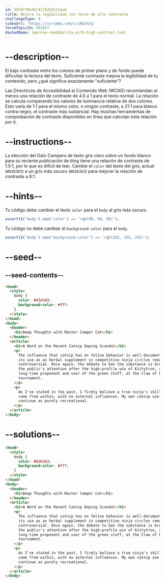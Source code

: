 ```yaml
---
id: 587d778e367417b2b2512aab
title: Mejora la legibilidad con texto de alto contraste
challengeType: 0
videoUrl: 'https://scrimba.com/c/cKb3nCq'
forumTopicId: 301017
dashedName: improve-readability-with-high-contrast-text
---
```


# --description--

El bajo contraste entre los colores de primer plano y de fondo puede dificultar la lectura del texto. Suficiente contraste mejora la legibilidad de tu contenido, pero ¿qué significa exactamente "suficiente"?

Las Directrices de Accesibilidad al Contenido Web (WCAG) recomiendan al menos una relación de contraste de 4.5 a 1 para el texto normal. La relación se calcula comparando los valores de luminancia relativa de dos colores. Esto varía de 1:1 para el mismo color, o ningún contraste, a 21:1 para blanco contra negro, el contraste más sustancial. Hay muchas herramientas de comprobación de contraste disponibles en línea que calculan esta relación por ti.

# --instructions--

La elección del Gato Campero de texto gris claro sobre un fondo blanco para su reciente publicación de blog tiene una relación de contraste de 1.5:1, por lo que es difícil de leer. Cambie el `color` del texto del gris, actual (`#D3D3D3`) a un gris más oscuro (`#636363`) para mejorar la relación de contraste a 6:1.

# --hints--

Tu código debe cambiar el texto `color` para el `body` al gris más oscuro.

```js
assert($('body').css('color') == 'rgb(99, 99, 99)');
```

Tu código no debe cambiar el `background-color` para el `body`.

```js
assert($('body').css('background-color') == 'rgb(255, 255, 255)');
```

# --seed--

## --seed-contents--

```html
<head>
  <style>
    body {
      color: #d3d3d3;
      background-color: #fff;
    }
  </style>
</head>
<body>
  <header>
    <h1>Deep Thoughts with Master Camper Cat</h1>
  </header>
  <article>
    <h2>A Word on the Recent Catnip Doping Scandal</h2>
    <p>
      The influence that catnip has on feline behavior is well-documented, and
      its use as an herbal supplement in competitive ninja circles remains
      controversial. Once again, the debate to ban the substance is brought to
      the public's attention after the high-profile win of Kittytron, a
      long-time proponent and user of the green stuff, at the Claw of Fury
      tournament.
    </p>
    <p>
      As I've stated in the past, I firmly believe a true ninja's skills must
      come from within, with no external influences. My own catnip use shall
      continue as purely recreational.
    </p>
  </article>
</body>
```

# --solutions--

```html
<head>
  <style>
    body {
      color: #636363;
      background-color: #fff;
    }
  </style>
</head>
<body>
  <header>
    <h1>Deep Thoughts with Master Camper Cat</h1>
  </header>
  <article>
    <h2>A Word on the Recent Catnip Doping Scandal</h2>
    <p>
      The influence that catnip has on feline behavior is well-documented, and
      its use as an herbal supplement in competitive ninja circles remains
      controversial. Once again, the debate to ban the substance is brought to
      the public's attention after the high-profile win of Kittytron, a
      long-time proponent and user of the green stuff, at the Claw of Fury
      tournament.
    </p>
    <p>
      As I've stated in the past, I firmly believe a true ninja's skills must
      come from within, with no external influences. My own catnip use shall
      continue as purely recreational.
    </p>
  </article>
</body>
```

